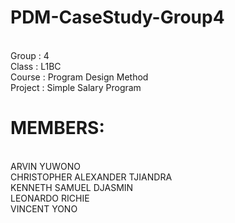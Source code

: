 # PDM-CaseStudy-Group4
<br>Group : 4 
<br>Class : L1BC 
<br>Course : Program Design Method 
<br>Project : Simple Salary Program
# MEMBERS:
<br> ARVIN YUWONO
<br> CHRISTOPHER ALEXANDER TJIANDRA
<br> KENNETH SAMUEL DJASMIN
<br> LEONARDO RICHIE
<br> VINCENT YONO
